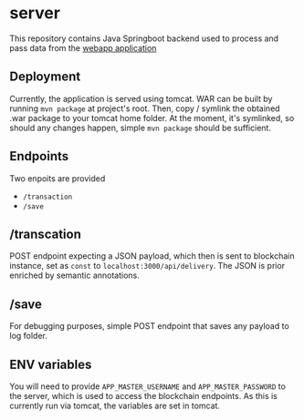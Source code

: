 # server
This repository contains Java Springboot backend used to process and pass data from the [webapp application](https://github.com/proofd-it/webapp)

## Deployment

Currently, the application is served using tomcat. WAR can be built by running `mvn package` at project's root. Then, copy / symlink the obtained .war package to your tomcat home folder. At the moment, it's symlinked, so should any changes happen, simple `mvn package` should be sufficient.

## Endpoints

Two enpoits are provided
- `/transaction`
- `/save`

## /transcation
POST endpoint expecting a JSON payload, which then is sent to blockchain instance, set as `const` to `localhost:3000/api/delivery`.
The JSON is prior enriched by semantic annotations.

## /save
For debugging purposes, simple POST endpoint that saves any payload to log folder. 

## ENV variables
You will need to provide `APP_MASTER_USERNAME` and `APP_MASTER_PASSWORD` to the server, which is used to access the blockchain endpoints. As this is currently run via tomcat, the variables are set in tomcat.
